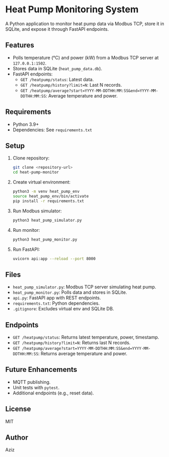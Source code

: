 # Heat Pump Monitoring System

   A Python application to monitor heat pump data via Modbus TCP, store it in SQLite, and expose it through FastAPI endpoints.

   ## Features
   - Polls temperature (°C) and power (kW) from a Modbus TCP server at `127.0.0.1:1502`.
   - Stores data in SQLite (`heat_pump_data.db`).
   - FastAPI endpoints:
     - `GET /heatpump/status`: Latest data.
     - `GET /heatpump/history?limit=N`: Last N records.
     - `GET /heatpump/average?start=YYYY-MM-DDTHH:MM:SS&end=YYYY-MM-DDTHH:MM:SS`: Average temperature and power.

   ## Requirements
   - Python 3.9+
   - Dependencies: See `requirements.txt`

   ## Setup
   1. Clone repository:
      ```bash
      git clone <repository-url>
      cd heat-pump-monitor
      ```
   2. Create virtual environment:
      ```bash
      python3 -m venv heat_pump_env
      source heat_pump_env/bin/activate
      pip install -r requirements.txt
      ```
   3. Run Modbus simulator:
      ```bash
      python3 heat_pump_simulator.py
      ```
   4. Run monitor:
      ```bash
      python3 heat_pump_monitor.py
      ```
   5. Run FastAPI:
      ```bash
      uvicorn api:app --reload --port 8000
      ```

   ## Files
   - `heat_pump_simulator.py`: Modbus TCP server simulating heat pump.
   - `heat_pump_monitor.py`: Polls data and stores in SQLite.
   - `api.py`: FastAPI app with REST endpoints.
   - `requirements.txt`: Python dependencies.
   - `.gitignore`: Excludes virtual env and SQLite DB.

   ## Endpoints
   - `GET /heatpump/status`: Returns latest temperature, power, timestamp.
   - `GET /heatpump/history?limit=N`: Returns last N records.
   - `GET /heatpump/average?start=YYYY-MM-DDTHH:MM:SS&end=YYYY-MM-DDTHH:MM:SS`: Returns average temperature and power.

   ## Future Enhancements
   - MQTT publishing.
   - Unit tests with `pytest`.
   - Additional endpoints (e.g., reset data).

   ## License
   MIT

   ## Author
   Aziz
